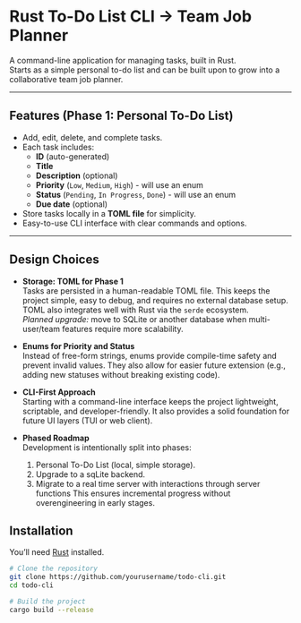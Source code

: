 # Rust To-Do List CLI → Team Job Planner

A command-line application for managing tasks, built in Rust.  
Starts as a simple personal to-do list and can be built upon to grow into a collaborative team job planner.

---

## Features (Phase 1: Personal To-Do List)

- Add, edit, delete, and complete tasks.
- Each task includes:
  - **ID** (auto-generated)
  - **Title**
  - **Description** (optional)
  - **Priority** (`Low`, `Medium`, `High`) - will use an enum
  - **Status** (`Pending`, `In Progress`, `Done`) - will use an enum
  - **Due date** (optional)
- Store tasks locally in a **TOML file** for simplicity.
- Easy-to-use CLI interface with clear commands and options.

---

## Design Choices

- **Storage: TOML for Phase 1**  
  Tasks are persisted in a human-readable TOML file. This keeps the project simple, easy to debug, and requires no external database setup. TOML also integrates well with Rust via the `serde` ecosystem.  
  _Planned upgrade:_ move to SQLite or another database when multi-user/team features require more scalability.

- **Enums for Priority and Status**  
  Instead of free-form strings, enums provide compile-time safety and prevent invalid values. They also allow for easier future extension (e.g., adding new statuses without breaking existing code).

- **CLI-First Approach**  
  Starting with a command-line interface keeps the project lightweight, scriptable, and developer-friendly. It also provides a solid foundation for future UI layers (TUI or web client).

- **Phased Roadmap**  
  Development is intentionally split into phases:
  1. Personal To-Do List (local, simple storage).
  2. Upgrade to a sqLite backend.
  3. Migrate to a real time server with interactions through server functions
     This ensures incremental progress without overengineering in early stages.

## Installation

You’ll need [Rust](https://www.rust-lang.org/tools/install) installed.

```bash
# Clone the repository
git clone https://github.com/yourusername/todo-cli.git
cd todo-cli

# Build the project
cargo build --release
```
